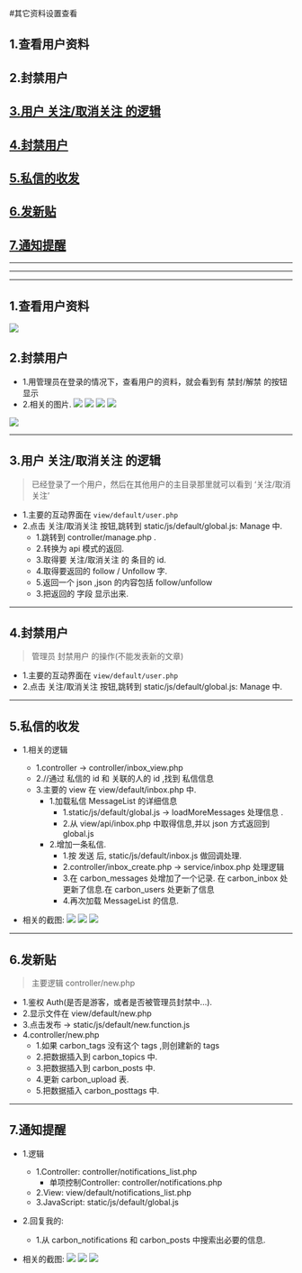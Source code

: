 #其它资料设置查看


## 1.查看用户资料
## 2.封禁用户
## [3.用户 关注/取消关注 的逻辑](#follow)
## [4.封禁用户](#block_user)
## [5.私信的收发](#private_message)
## [6.发新贴](#new_article)
## [7.通知提醒](#notification)
***
***
***


## 1.查看用户资料

![](/assets/ScreenShot2018-01-15_15.41.19.png)

## 2.封禁用户
* 1.用管理员在登录的情况下，查看用户的资料，就会看到有 禁封/解禁 的按钮显示
* 2.相关的图片.
![](/assets/ScreenShot2018-01-15_14.01.05.png)
![](/assets/ScreenShot2018-01-16_10.11.00.png)
![](/assets/ScreenShot2018-01-15_14.01.38.png)
![](/assets/ScreenShot2018-01-15_15.41.19.png)

![](/assets/ScreenShot2018-01-15_14.01.38.png)


***

## 3.用户 关注/取消关注 的逻辑<a name="follow"/>
>已经登录了一个用户，然后在其他用户的主目录那里就可以看到 ‘关注/取消关注’

* 1.主要的互动界面在 ```view/default/user.php```
* 2.点击 关注/取消关注 按钮,跳转到 static/js/default/global.js: Manage 中.
    * 1.跳转到 controller/manage.php .
    * 2.转换为 api 模式的返回.
    * 3.取得要 关注/取消关注 的 条目的 id. 
    * 4.取得要返回的 follow / Unfollow 字.
    * 5.返回一个 json ,json 的内容包括 follow/unfollow
    * 3.把返回的 字段 显示出来.

***

## 4.封禁用户<a name="block_user"/>
>管理员 封禁用户 的操作(不能发表新的文章)

* 1.主要的互动界面在 ```view/default/user.php```
* 2.点击 关注/取消关注 按钮,跳转到 static/js/default/global.js: Manage 中.

***

## 5.私信的收发<a name="private_message"/>
* 1.相关的逻辑
    * 1.controller ->  controller/inbox_view.php
    * 2.//通过 私信的 id 和 关联的人的 id ,找到 私信信息
    * 3.主要的 view 在 view/default/inbox.php 中.
        * 1.加载私信 MessageList 的详细信息
          * 1.static/js/default/global.js  ->   loadMoreMessages 处理信息 .
          * 2.从 view/api/inbox.php 中取得信息,并以 json 方式返回到 global.js
        * 2.增加一条私信.
            * 1.按 发送 后, static/js/default/inbox.js 做回调处理.
            * 2.controller/inbox_create.php -> service/inbox.php 处理逻辑
            * 3.在 carbon_messages 处增加了一个记录. 在 carbon_inbox 处更新了信息.在 carbon_users 处更新了信息
            * 4.再次加载 MessageList 的信息.
                        
* 相关的截图:
![](/assets/ScreenShot2018-01-16_11.55.28.png)
![](/assets/ScreenShot2018-01-16_11.55.02.png)
![](/assets/ScreenShot2018-01-16_11.54.52.png)

***

## 6.发新贴<a name="new_article"/>
> 主要逻辑 controller/new.php

* 1.鉴权 Auth(是否是游客，或者是否被管理员封禁中...).
* 2.显示文件在 view/default/new.php 
* 3.点击发布 -> static/js/default/new.function.js
* 4.controller/new.php 
    * 1.如果 carbon_tags 没有这个 tags ,则创建新的 tags
    * 2.把数据插入到 carbon_topics 中.
    * 3.把数据插入到 carbon_posts 中.
    * 4.更新 carbon_upload 表.
    * 5.把数据插入 carbon_posttags 中.
    
***

## 7.通知提醒<a name="notification"/>

* 1.逻辑
    * 1.Controller: controller/notifications_list.php
       * 单项控制Controller: controller/notifications.php
    * 2.View: view/default/notifications_list.php
    * 3.JavaScript: static/js/default/global.js
    
* 2.回复我的:
    * 1.从 carbon_notifications 和 carbon_posts 中搜索出必要的信息.


* 相关的截图:
![](/assets/ScreenShot2018-01-16_22.45.29.png)
![](/assets/ScreenShot2018-01-16_22.53.53.png)
![](/assets/ScreenShot2018-01-16_21.40.36.png)

    






